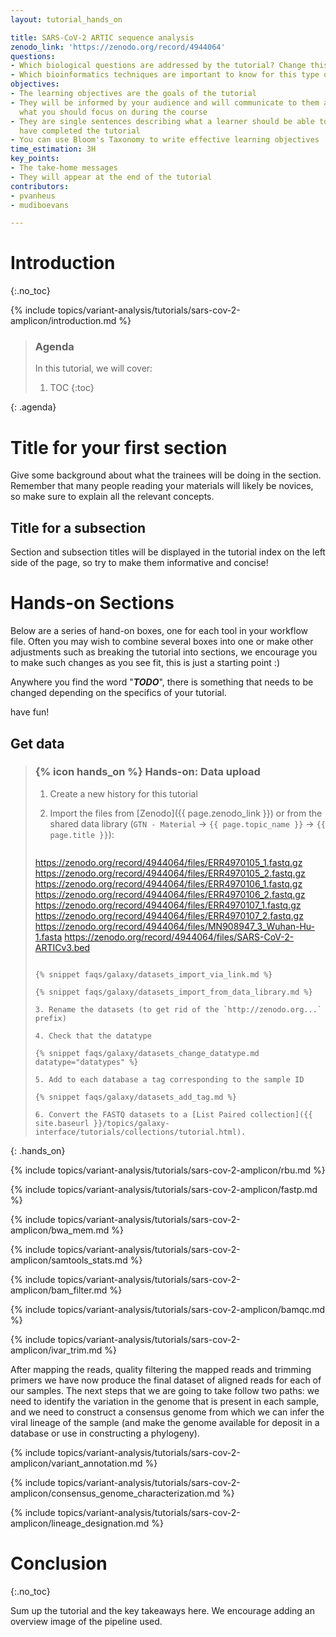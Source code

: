 ```yaml
---
layout: tutorial_hands_on

title: SARS-CoV-2 ARTIC sequence analysis
zenodo_link: 'https://zenodo.org/record/4944064'
questions:
- Which biological questions are addressed by the tutorial? Change this here
- Which bioinformatics techniques are important to know for this type of data?
objectives:
- The learning objectives are the goals of the tutorial
- They will be informed by your audience and will communicate to them and to yourself
  what you should focus on during the course
- They are single sentences describing what a learner should be able to do once they
  have completed the tutorial
- You can use Bloom's Taxonomy to write effective learning objectives
time_estimation: 3H
key_points:
- The take-home messages
- They will appear at the end of the tutorial
contributors:
- pvanheus
- mudiboevans

---
```



# Introduction
{:.no_toc}

<!-- This is a comment. -->

{% include topics/variant-analysis/tutorials/sars-cov-2-amplicon/introduction.md %}


> ### Agenda
>
> In this tutorial, we will cover:
>
> 1. TOC
> {:toc}
>
{: .agenda}

# Title for your first section

Give some background about what the trainees will be doing in the section.
Remember that many people reading your materials will likely be novices,
so make sure to explain all the relevant concepts.

## Title for a subsection
Section and subsection titles will be displayed in the tutorial index on the left side of
the page, so try to make them informative and concise!

# Hands-on Sections
Below are a series of hand-on boxes, one for each tool in your workflow file.
Often you may wish to combine several boxes into one or make other adjustments such
as breaking the tutorial into sections, we encourage you to make such changes as you
see fit, this is just a starting point :)

Anywhere you find the word "***TODO***", there is something that needs to be changed
depending on the specifics of your tutorial.

have fun!

## Get data

> ### {% icon hands_on %} Hands-on: Data upload 
>
> 1. Create a new history for this tutorial
> 2. Import the files from [Zenodo]({{ page.zenodo_link }}) or from
>    the shared data library (`GTN - Material` -> `{{ page.topic_name }}`
>     -> `{{ page.title }}`):
>
>    ```
>https://zenodo.org/record/4944064/files/ERR4970105_1.fastq.gz
>https://zenodo.org/record/4944064/files/ERR4970105_2.fastq.gz
>https://zenodo.org/record/4944064/files/ERR4970106_1.fastq.gz
>https://zenodo.org/record/4944064/files/ERR4970106_2.fastq.gz
>https://zenodo.org/record/4944064/files/ERR4970107_1.fastq.gz
>https://zenodo.org/record/4944064/files/ERR4970107_2.fastq.gz
>https://zenodo.org/record/4944064/files/MN908947_3_Wuhan-Hu-1.fasta
>https://zenodo.org/record/4944064/files/SARS-CoV-2-ARTICv3.bed
>    ```
>
>    {% snippet faqs/galaxy/datasets_import_via_link.md %}
>
>    {% snippet faqs/galaxy/datasets_import_from_data_library.md %}
>
> 3. Rename the datasets (to get rid of the `http://zenodo.org...` prefix)
>
> 4. Check that the datatype
>
>    {% snippet faqs/galaxy/datasets_change_datatype.md datatype="datatypes" %}
>
> 5. Add to each database a tag corresponding to the sample ID
>
>    {% snippet faqs/galaxy/datasets_add_tag.md %}
>
> 6. Convert the FASTQ datasets to a [List Paired collection]({{ site.baseurl }}/topics/galaxy-interface/tutorials/collections/tutorial.html).
>
{: .hands_on}

{% include topics/variant-analysis/tutorials/sars-cov-2-amplicon/rbu.md %}

{% include topics/variant-analysis/tutorials/sars-cov-2-amplicon/fastp.md %}

{% include topics/variant-analysis/tutorials/sars-cov-2-amplicon/bwa_mem.md %}

{% include topics/variant-analysis/tutorials/sars-cov-2-amplicon/samtools_stats.md %}

{% include topics/variant-analysis/tutorials/sars-cov-2-amplicon/bam_filter.md %}

{% include topics/variant-analysis/tutorials/sars-cov-2-amplicon/bamqc.md %}

{% include topics/variant-analysis/tutorials/sars-cov-2-amplicon/ivar_trim.md %}

After mapping the reads, quality filtering the mapped reads and trimming primers we have now produce
the final dataset of aligned reads for each of our samples. The next steps that we are going to take
follow two paths: we need to identify the variation in the genome that is present in each sample,
and we need to construct a consensus genome from which we can infer the viral lineage of the sample (and make the genome 
available for deposit in a database or use in constructing a phylogeny).

{% include topics/variant-analysis/tutorials/sars-cov-2-amplicon/variant_annotation.md %}

{% include topics/variant-analysis/tutorials/sars-cov-2-amplicon/consensus_genome_characterization.md %}

{% include topics/variant-analysis/tutorials/sars-cov-2-amplicon/lineage_designation.md %}


# Conclusion
{:.no_toc}

Sum up the tutorial and the key takeaways here. We encourage adding an overview image of the
pipeline used.